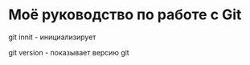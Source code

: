# Моё руководство по работе с Git

git innit - инициализирует

git version - показывает версию git

